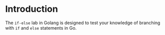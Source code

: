 # Introduction

The `if-else` lab in Golang is designed to test your knowledge of branching with `if` and `else` statements in Go.
